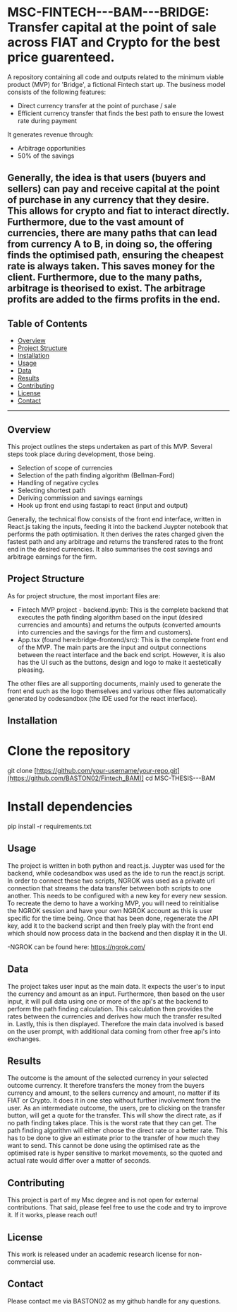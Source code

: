 # MSC-FINTECH---BAM---BRIDGE: Transfer capital at the point of sale across FIAT and Crypto for the best price guarenteed.

A repository containing all code and outputs related to the minimum viable product (MVP) for 'Bridge', a fictional Fintech start up. The business model consists of the following features:
- Direct currency transfer at the point of purchase / sale
- Efficient currency transfer that finds the best path to ensure the lowest rate during payment

It generates revenue through:
- Arbitrage opportunities
- 50% of the savings

Generally, the idea is that users (buyers and sellers) can pay and receive capital at the point of purchase in any currency that they desire. This allows for crypto and fiat to interact directly.
Furthermore, due to the vast amount of currencies, there are many paths that can lead from currency A to B, in doing so, the offering finds the optimised path, ensuring the cheapest rate is always taken.
This saves money for the client. Furthermore, due to the many paths, arbitrage is theorised to exist. The arbitrage profits are added to the firms profits in the end.
---

## Table of Contents

- [Overview](#overview)
- [Project Structure](#project-structure)
- [Installation](#installation)
- [Usage](#usage)
- [Data](#data)
- [Results](#results)
- [Contributing](#contributing)
- [License](#license)
- [Contact](#contact)

---

## Overview
This project outlines the steps undertaken as part of this MVP. Several steps took place during development, those being.
- Selection of scope of currencies
- Selection of the path finding algorithm (Bellman-Ford)
- Handling of negative cycles
- Selecting shortest path
- Deriving commission and savings earnings
- Hook up front end using fastapi to react (input and output)

Generally, the technical flow consists of the front end interface, written in React.js taking the inputs, feeding it into the backend Juypter notebook that performs the path optimisation. It then derives the rates charged given the fastest path and any arbitrage and returns the transfered rates to the front end in the desired currencies. It also summarises the cost savings and arbitrage earnings for the firm.

## Project Structure
As for project structure, the most important files are:
- Fintech MVP project - backend.ipynb: This is the complete backend that executes the path finding algorithm based on the input (desired currencies and amounts) and returns the outputs (converted amounts into currencies and the savings for the firm and customers).
- App.tsx (found here:bridge-frontend/src): This is the complete front end of the MVP. The main parts are the input and output connections between the react interface and the back end script. However, it is also has the UI such as the buttons, design and logo to make it aestetically pleasing.

The other files are all supporting documents, mainly used to generate the front end such as the logo themselves and various other files automatically generated by codesandbox (the IDE used for the react interface).

## Installation
# Clone the repository
git clone [https://github.com/your-username/your-repo.git](https://github.com/BASTON02/Fintech_BAM)]
cd MSC-THESIS---BAM

# Install dependencies
pip install -r requirements.txt

## Usage
The project is written in both python and react.js. Juypter was used for the backend, while codesandbox was used as the ide to run the react.js script. In order to connect these two scripts, NGROK was used as a private url connection that streams the data transfer between both scripts to one another. This needs to be configured with a new key for every new session. To recreate the demo to have a working MVP, you will need to reinitialise the NGROK session and have your own NGROK account as this is user specific for the time being. Once that has been done, regenerate the API key, add it to the backend script and then freely play with the front end which should now process data in the backend and then display it in the UI.

-NGROK can be found here: https://ngrok.com/

## Data
The project takes user input as the main data. It expects the user's to input the currency and amount as an input. Furthermore, then based on the user input, it will pull data using one or more of the api's at the backend to perform the path finding calculation. This calculation then provides the rates between the currencies and derives how much the transfer resulted in. Lastly, this is then displayed. Therefore the main data involved is based on the user prompt, with additional data coming from other free api's into exchanges.

## Results
The outcome is the amount of the selected currency in your selected outcome currency. It therefore transfers the money from the buyers currency and amount, to the sellers currency and amount, no matter if its FIAT or Crypto. It does it in one step without further involvement from the user. As an intermediate outcome, the users, pre to clicking on the transfer button, will get a quote for the transfer. This will show the direct rate, as if no path finding takes place. This is the worst rate that they can get. The path finding algorithm will either choose the direct rate or a better rate. This has to be done to give an estimate prior to the transfer of how much they want to send. This cannot be done using the optimised rate as the optimised rate is hyper sensitive to market movements, so the quoted and actual rate would differ over a matter of seconds.

## Contributing
This project is part of my Msc degree and is not open for external contributions. That said, please feel free to use the code and try to improve it. If it works, please reach out!

## License
This work is released under an academic research license for non-commercial use.

## Contact
Please contact me via BASTON02 as my github handle for any questions.











